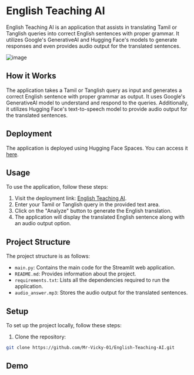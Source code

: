 # English Teaching AI

English Teaching AI is an application that assists in translating Tamil or Tanglish queries into correct English sentences with proper grammar. It utilizes Google's GenerativeAI and Hugging Face's models to generate responses and even provides audio output for the translated sentences.

![image](https://github.com/Mr-Vicky-01/English-Teaching-AI/assets/143078285/919f4eb3-3fa1-4601-9f76-687156151f66)

## How it Works

The application takes a Tamil or Tanglish query as input and generates a correct English sentence with proper grammar as output. It uses Google's GenerativeAI model to understand and respond to the queries. Additionally, it utilizes Hugging Face's text-to-speech model to provide audio output for the translated sentences.

## Deployment

The application is deployed using Hugging Face Spaces. You can access it [here](https://huggingface.co/spaces/Mr-Vicky-01/English-Teacher).

## Usage

To use the application, follow these steps:

1. Visit the deployment link: [English Teaching AI](https://huggingface.co/spaces/Mr-Vicky-01/English-Teacher).
2. Enter your Tamil or Tanglish query in the provided text area.
3. Click on the "Analyze" button to generate the English translation.
4. The application will display the translated English sentence along with an audio output option.

## Project Structure

The project structure is as follows:

- `main.py`: Contains the main code for the Streamlit web application.
- `README.md`: Provides information about the project.
- `requirements.txt`: Lists all the dependencies required to run the application.
- `audio_answer.mp3`: Stores the audio output for the translated sentences.

## Setup

To set up the project locally, follow these steps:

1. Clone the repository:

```bash
git clone https://github.com/Mr-Vicky-01/English-Teaching-AI.git
```

## Demo
